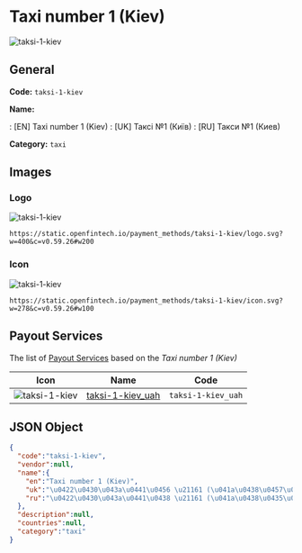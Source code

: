 
# Taxi number 1 (Kiev) 
![taksi-1-kiev](https://static.openfintech.io/payment_methods/taksi-1-kiev/logo.svg?w=400&c=v0.59.26#w200)  

## General 
**Code:** `taksi-1-kiev` 
 
**Name:** 
 
:	[EN] Taxi number 1 (Kiev) 
:	[UK] Таксі №1 (Київ) 
:	[RU] Такси №1 (Киев) 
 
**Category:** `taxi` 
 

## Images 

### Logo 
![taksi-1-kiev](https://static.openfintech.io/payment_methods/taksi-1-kiev/logo.svg?w=400&c=v0.59.26#w200)  

```
https://static.openfintech.io/payment_methods/taksi-1-kiev/logo.svg?w=400&c=v0.59.26#w200
```  

### Icon 
![taksi-1-kiev](https://static.openfintech.io/payment_methods/taksi-1-kiev/icon.svg?w=278&c=v0.59.26#w100)  

```
https://static.openfintech.io/payment_methods/taksi-1-kiev/icon.svg?w=278&c=v0.59.26#w100
```  

## Payout Services 
 
The list of [Payout Services](/payout-services/) based on the _Taxi number 1 (Kiev)_ 

|Icon|Name|Code| 
|:---:|:---:|:---:| 
|![taksi-1-kiev](https://static.openfintech.io/payout_methods/taksi-1-kiev/icon.svg?w=278&c=v0.59.26#w40) |[taksi-1-kiev_uah](/payout-services/taksi-1-kiev_uah/)|`taksi-1-kiev_uah`| 
 

## JSON Object 

```json
{
  "code":"taksi-1-kiev",
  "vendor":null,
  "name":{
    "en":"Taxi number 1 (Kiev)",
    "uk":"\u0422\u0430\u043a\u0441\u0456 \u21161 (\u041a\u0438\u0457\u0432)",
    "ru":"\u0422\u0430\u043a\u0441\u0438 \u21161 (\u041a\u0438\u0435\u0432)"
  },
  "description":null,
  "countries":null,
  "category":"taxi"
}
```  

